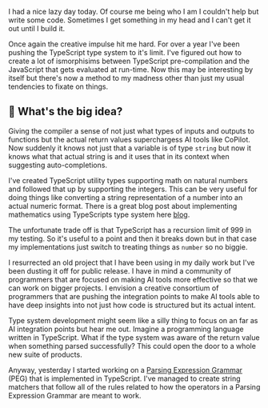 I had a nice lazy day today. Of course me being who I am I couldn't help but
write some code. Sometimes I get something in my head and I can't get it out
until I build it.

Once again the creative impulse hit me hard. For over a year I've been pushing
the TypeScript type system to it's limit. I've figured out how to create a lot
of ismorphisims between TypeScript pre-compilation and the JavaScript that gets
evaluated at run-time. Now this may be interesting by itself but there's now a
method to my madness other than just my usual tendencies to fixate on things.

## 🤨 What's the big idea?

Giving the compiler a sense of not just what types of inputs and outputs to
functions but the actual return values superchargess AI tools like CoPilot.
Now suddenly it knows not just that a variable is of type `string` but now it
knows what that actual string is and it uses that in its context when suggesting
auto-completions.

I've created TypeScript utility types supporting math on natural numbers and
followed that up by supporting the integers. This can be very useful for
doing things like converting a string representation of a number into an actual
numeric format. There is a great blog post about implementing mathematics using
TypeScripts type system here
[blog](https://itnext.io/implementing-arithmetic-within-typescripts-type-system-a1ef140a6f6f).

The unfortunate trade off is that TypeScript has a recursion limit of 999 in my
testing. So it's useful to a point and then it breaks down but in that case my
implementations just switch to treating things as `number` so no biggie.

I resurrected an old project that I have been using in my daily work but I've
been dusting it off for public release. I have in mind a community of
programmers that are focused on making AI tools more effective so that we can
work on bigger projects. I envision a creative consortium of programmers that
are pushing the integration points to make AI tools able to have deep insights
into not just how code is structured but its actual intent.

Type system development might seem like a silly thing to focus on an far as AI
integration points but hear me out. Imagine a programming language written in
TypeScript. What if the type system was aware of the return value when
something parsed successfully? This could open the door to a whole new suite
of products.

Anyway, yesterday I started working on a
[Parsing Expression Grammar](https://en.wikipedia.org/wiki/Parsing_expression_grammar)
(PEG) that is implemented in TypeScript. I've managed to create string matchers
that follow all of the rules related to how the operators in a Parsing
Expression Grammar are meant to work.
